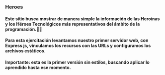 ### Heroes 
#### Este sitio busca mostrar de manera simple la información de las Heroínas y los Héroes Tecnológicos más representativos del ámbito de la programación.🙌🙌
#### Para esta ejercitación levantamos nuestro primer servidor web, con Express js, vinculamos los recursos con las URLs y configuramos los archivos estáticos. 
#### Importante: esta es la primer versión sin estilos, buscando aplicar lo aprendido hasta ese momento.